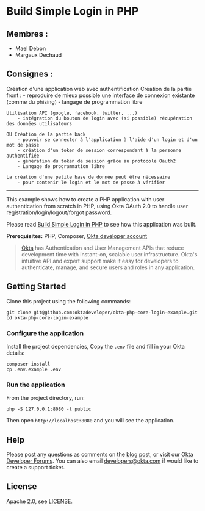 # Build Simple Login in PHP

## Membres :
- Mael Debon 
- Margaux Dechaud

## Consignes :


Création d'une application web avec authentification
    Création de la partie front : 
        - reproduire de mieux possible une interface de connexion existante (comme du phising)
        - langage de programmation libre

    Utilisation API (google, facebook, twitter, ...)
        - intégration du bouton de login avec (si possible) récupération des données utilisateurs
    
    OU Création de la partie back
        - pouvoir se connecter à l'application à l'aide d'un login et d'un mot de passe
        - création d'un token de session correspondant à la personne authentifiée
        - génération du token de session grâce au protocole Oauth2
        - Langage de programmation libre

    La création d'une petite base de donnée peut être nécessaire
        - pour contenir le login et le mot de passe à vérifier


-----------------------


This example shows how to create a PHP application with user authentication from scratch in PHP, using Okta OAuth 2.0 to handle user registration/login/logout/forgot password.

Please read [Build Simple Login in PHP](https://developer.okta.com/blog/2018/12/28/simple-login-php) to see how this application was built.

**Prerequisites:** PHP, Composer, [Okta developer account](https://developer.okta.com/)

> [Okta](https://developer.okta.com) has Authentication and User Management APIs that reduce development time with instant-on, scalable user infrastructure. Okta's intuitive API and expert support make it easy for developers to authenticate, manage, and secure users and roles in any application.

## Getting Started

Clone this project using the following commands:

```
git clone git@github.com:oktadeveloper/okta-php-core-login-example.git
cd okta-php-core-login-example
```

### Configure the application

Install the project dependencies, Copy the `.env` file and fill in your Okta details:

```
composer install
cp .env.example .env
```

### Run the application

From the project directory, run:

```
php -S 127.0.0.1:8080 -t public
```

Then open `http://localhost:8080` and you will see the application.

## Help

Please post any questions as comments on the [blog post](https://developer.okta.com/blog/2018/12/28/simple-login-php), or visit our [Okta Developer Forums](https://devforum.okta.com/). You can also email developers@okta.com if would like to create a support ticket.

## License

Apache 2.0, see [LICENSE](LICENSE).
